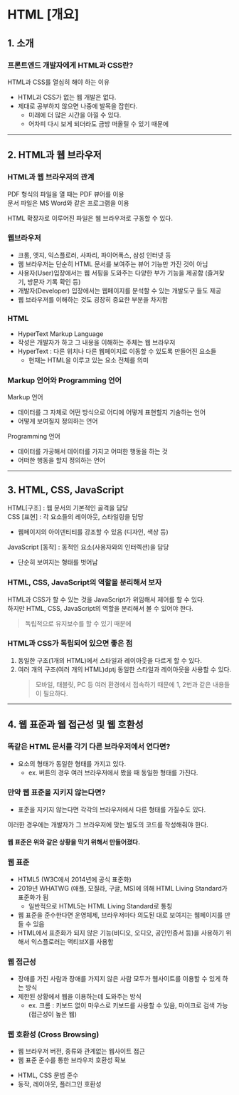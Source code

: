 # HTML [개요]

## 1. 소개

### 프론트엔드 개발자에게 HTML과 CSS란?

HTML과 CSS를 열심히 해야 하는 이유

- HTML과 CSS가 없는 웹 개발은 없다.
- 제대로 공부하지 않으면 나중에 발목을 잡힌다.
  - 미래에 더 많은 시간을 아낄 수 있다.
  - 어차피 다시 보게 되더라도 금방 떠올릴 수 있기 때문에

---

## 2. HTML과 웹 브라우저

### HTML과 웹 브라우저의 관계

PDF 형식의 파일을 열 때는 PDF 뷰어를 이용  
문서 파일은 MS Word와 같은 프로그램을 이용

HTML 확장자로 이루어진 파일은 웹 브라우저로 구동할 수 있다.

### 웹브라우저

- 크롬, 엣지, 익스플로러, 사파리, 파이어폭스, 삼성 인터넷 등
- 웹 브라우저는 단순히 HTML 문서를 보여주는 뷰어 기능만 가진 것이 아님
- 사용자(User)입장에서는 웹 서핑을 도와주는 다양한 부가 기능을 제공함 (즐겨찾기, 방문자 기록 확인 등)
- 개발자(Developer) 입장에서는 웹페이지를 분석할 수 있는 개발도구 들도 제공
- 웹 브라우저를 이해하는 것도 굉장히 중요한 부분을 차지함

### HTML

- HyperText Markup Language
- 작성은 개발자가 하고 그 내용을 이해하는 주체는 웹 브라우저
- HyperText : 다른 위치나 다른 웹페이지로 이동할 수 있도록 만들어진 요소들
  - 현재는 HTML을 이루고 있는 요소 전체를 의미

### Markup 언어와 Programming 언어

Markup 언어

- 데이터를 그 자체로 어떤 방식으로 어디에 어떻게 표현할지 기술하는 언어
- 어떻게 보여질지 정의하는 언어

Programming 언어

- 데이터를 가공해서 데이터를 가지고 어떠한 행동을 하는 것
- 어떠한 행동을 할지 정의하는 언어

---

## 3. HTML, CSS, JavaScript

HTML[구조] : 웹 문서의 기본적인 골격을 담당  
CSS [표현] : 각 요소들의 레이아웃, 스타일링을 담당

- 웹페이지의 아이덴티티를 강조할 수 있음 (디자인, 색상 등)

JavaScript [동작] : 동적인 요소(사용자와의 인터렉션)을 담당

- 단순히 보여지는 형태를 벗어남

### HTML, CSS, JavaScript의 역할을 분리해서 보자

HTML과 CSS가 할 수 있는 것을 JavaScript가 위임해서 제어를 할 수 있다.  
하지만 HTML, CSS, JavaScript의 역할을 분리해서 볼 수 있어야 한다.

> 독립적으로 유지보수를 할 수 있기 때문에

### HTML과 CSS가 독립되어 있으면 좋은 점

1. 동일한 구조(1개의 HTML)에서 스타일과 레이아웃을 다르게 할 수 있다.
2. 여러 개의 구조(여러 개의 HTML)dptj 동일한 스타일과 레이아웃을 사용할 수 있다.
   > 모바일, 태블릿, PC 등 여러 환경에서 접속하기 때문에 1, 2번과 같은 내용들이 필요하다.

---

## 4. 웹 표준과 웹 접근성 및 웹 호환성

### 똑같은 HTML 문서를 각기 다른 브라우저에서 연다면?

- 요소의 형태가 동일한 형태를 가지고 있다.
  - ex. 버튼의 경우 여러 브라우저에서 봤을 때 동일한 형태를 가진다.

### 만약 웹 표준을 지키지 않는다면?

- 표준을 지키지 않는다면 각각의 브라우저에서 다른 형태를 가질수도 있다.

이러한 경우에는 개발자가 그 브라우저에 맞는 별도의 코드를 작성해줘야 한다.

#### 웹 표준은 위와 같은 상황을 막기 위해서 만들어졌다.

### 웹 표준

- HTML5 (W3C에서 2014년에 공식 표준화)
- 2019년 WHATWG (애플, 모질라, 구글, MS)에 의해 HTML Living Standard가 표준화가 됨
  - 일반적으로 HTML5는 HTML Living Standard로 통칭
- 웹 표준을 준수한다면 운영체제, 브라우저마다 의도된 대로 보여지는 웹페이지를 만들 수 있음
- HTML에서 표준화가 되지 않은 기능(비디오, 오디오, 공인인증서 등)을 사용하기 위해서 익스플로러는 액티브X를 사용함

### 웹 접근성

- 장애를 가진 사람과 장애를 가지지 않은 사람 모두가 웹사이트를 이용할 수 있게 하는 방식
- 제한된 상황에서 웹을 이용하는데 도와주는 방식
  - ex. 크롬 : 키보드 없이 마우스로 키보드를 사용할 수 있음, 마이크로 검색 가능 (접근성이 높은 웹)

### 웹 호환성 (Cross Browsing)

- 웹 브라우저 버전, 종류와 관계없는 웹사이트 접근
- 웹 표준 준수를 통한 브라우저 호환성 확보

* HTML, CSS 문법 준수
* 동작, 레이아웃, 플러그인 호환성
